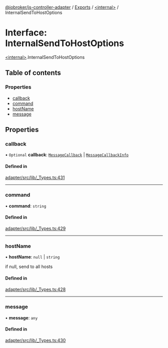 [@iobroker/js-controller-adapter](../README.md) / [Exports](../modules.md) / [\<internal\>](../modules/internal_.md) / InternalSendToHostOptions

# Interface: InternalSendToHostOptions

[\<internal\>](../modules/internal_.md).InternalSendToHostOptions

## Table of contents

### Properties

- [callback](internal_.InternalSendToHostOptions.md#callback)
- [command](internal_.InternalSendToHostOptions.md#command)
- [hostName](internal_.InternalSendToHostOptions.md#hostname)
- [message](internal_.InternalSendToHostOptions.md#message)

## Properties

### callback

• `Optional` **callback**: [`MessageCallback`](../modules/internal_.md#messagecallback) \| [`MessageCallbackInfo`](internal_.MessageCallbackInfo.md)

#### Defined in

[adapter/src/lib/_Types.ts:431](https://github.com/ioBroker/ioBroker.js-controller/blob/1196b435/packages/adapter/src/lib/_Types.ts#L431)

___

### command

• **command**: `string`

#### Defined in

[adapter/src/lib/_Types.ts:429](https://github.com/ioBroker/ioBroker.js-controller/blob/1196b435/packages/adapter/src/lib/_Types.ts#L429)

___

### hostName

• **hostName**: ``null`` \| `string`

if null, send to all hosts

#### Defined in

[adapter/src/lib/_Types.ts:428](https://github.com/ioBroker/ioBroker.js-controller/blob/1196b435/packages/adapter/src/lib/_Types.ts#L428)

___

### message

• **message**: `any`

#### Defined in

[adapter/src/lib/_Types.ts:430](https://github.com/ioBroker/ioBroker.js-controller/blob/1196b435/packages/adapter/src/lib/_Types.ts#L430)
